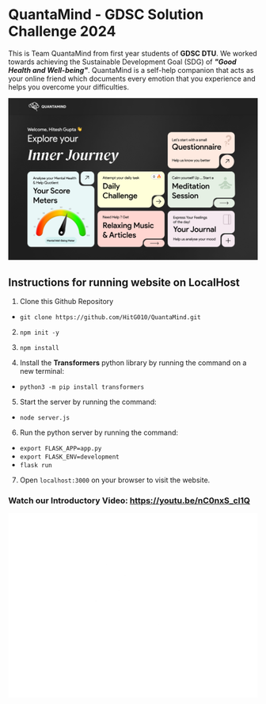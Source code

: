 # QuantaMind - GDSC Solution Challenge 2024

This is Team QuantaMind from first year students of **GDSC DTU**. We worked towards achieving the Sustainable Development Goal (SDG) of **_"Good Health and Well-being"_**. QuantaMind is a self-help companion that acts as your online friend which documents every emotion that you experience and helps you overcome your difficulties.

![QuantaMind HomePage](/Public/landing-pagedark.png "QuantaMind HomePage")

## Instructions for running website on LocalHost

1. Clone this Github Repository

- `git clone https://github.com/HitG010/QuantaMind.git`

2. `npm init -y`

3. `npm install`

4. Install the **Transformers** python library by running the command on a new terminal:

- `python3 -m pip install transformers`

5. Start the server by running the command:

- `node server.js`

6. Run the python server by running the command:

- `export FLASK_APP=app.py`
- `export FLASK_ENV=development`
- `flask run`

7. Open `localhost:3000` on your browser to visit the website.

### Watch our Introductory Video: https://youtu.be/nC0nxS_cI1Q

![QuantaMind Logo](/Public/Group-32.png)
